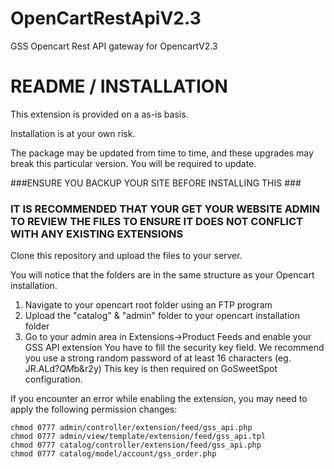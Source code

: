 # OpenCartRestApiV2.3
GSS Opencart Rest API gateway for OpencartV2.3

# README / INSTALLATION  #

This extension is provided on a as-is basis.

Installation is at your own risk.

The package may be updated from time to time, and these upgrades may break this particular version. You will be required to update.

###ENSURE YOU BACKUP YOUR SITE BEFORE INSTALLING THIS ###

### IT IS RECOMMENDED THAT YOUR GET YOUR WEBSITE ADMIN TO REVIEW THE FILES TO ENSURE IT DOES NOT CONFLICT WITH ANY EXISTING EXTENSIONS ###

Clone this repository and upload the files to your server.

You will notice that the folders are in the same structure as your Opencart installation.

1. Navigate to your opencart root folder using an FTP program
2. Upload the "catalog" & "admin" folder to your opencart installation folder
3. Go to your admin area in Extensions->Product Feeds and enable your GSS API extension
   You have to fill the security key field. We recommend you use a strong random password of at least 16 characters (eg. JR.ALd?*QM*b&r2y)
   This key is then required on GoSweetSpot configuration.

If you encounter an error while enabling the extension, you may need to apply the following permission changes:
```
chmod 0777 admin/controller/extension/feed/gss_api.php
chmod 0777 admin/view/template/extension/feed/gss_api.tpl
chmod 0777 catalog/controller/extension/feed/gss_api.php
chmod 0777 catalog/model/account/gss_order.php

```
